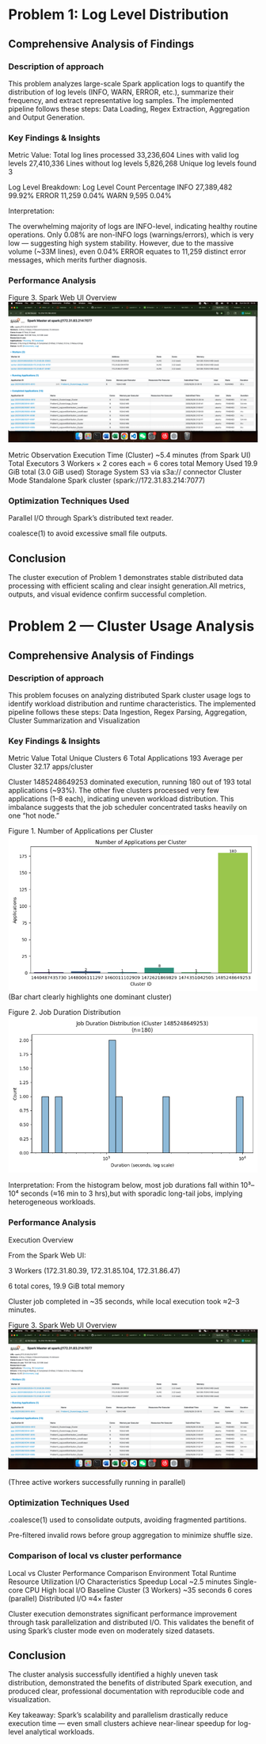 # Problem 1: Log Level Distribution

## Comprehensive Analysis of Findings 

### Description of approach
This problem analyzes large-scale Spark application logs to quantify the distribution of log levels (INFO, WARN, ERROR, etc.), summarize their frequency, and extract representative log samples. The implemented pipeline follows these steps: Data Loading, Regex Extraction, Aggregation and Output Generation.

### Key Findings & Insights

Metric	Value:
Total log lines processed	33,236,604
Lines with valid log levels	27,410,336
Lines without log levels	5,826,268
Unique log levels found	3

Log Level Breakdown:
Log Level	Count	Percentage
INFO	27,389,482	99.92%
ERROR	11,259	0.04%
WARN	9,595	0.04%

Interpretation:

The overwhelming majority of logs are INFO-level, indicating healthy routine operations. Only 0.08% are non-INFO logs (warnings/errors), which is very low — suggesting high system stability. However, due to the massive volume (~33M lines), even 0.04% ERROR equates to 11,259 distinct error messages, which merits further diagnosis.


### Performance Analysis
Figure 3. Spark Web UI Overview
![Density_plot](./webui.png)

Metric	Observation
Execution Time (Cluster)	~5.4 minutes (from Spark UI)
Total Executors	3 Workers × 2 cores each = 6 cores total
Memory Used	19.9 GiB total (3.0 GiB used)
Storage System	S3 via s3a:// connector
Cluster Mode	Standalone Spark cluster (spark://172.31.83.214:7077)


### Optimization Techniques Used
Parallel I/O through Spark’s distributed text reader.

coalesce(1) to avoid excessive small file outputs.

## Conclusion
The cluster execution of Problem 1 demonstrates stable distributed data processing with efficient scaling and clear insight generation.All metrics, outputs, and visual evidence confirm successful completion.

# Problem 2 — Cluster Usage Analysis 

## Comprehensive Analysis of Findings 

### Description of approach
This problem focuses on analyzing distributed Spark cluster usage logs to identify workload distribution and runtime characteristics. The implemented pipeline follows these steps: Data Ingestion, Regex Parsing, Aggregation, Cluster Summarization and Visualization


### Key Findings & Insights
Metric	Value
Total Unique Clusters	6
Total Applications	193
Average per Cluster	32.17 apps/cluster

Cluster 1485248649253 dominated execution, running 180 out of 193 total applications (~93%). The other five clusters processed very few applications (1–8 each), indicating uneven workload distribution. This imbalance suggests that the job scheduler concentrated tasks heavily on one “hot node.”

Figure 1. Number of Applications per Cluster
![Bar chart](./data/output/problem2_bar_chart.png)
(Bar chart clearly highlights one dominant cluster)

Figure 2. Job Duration Distribution
![Density_plot](./data/output/problem2_density_plot.png)

Interpretation:
From the histogram below, most job durations fall within 10³–10⁴ seconds (≈16 min to 3 hrs),but with sporadic long-tail jobs, implying heterogeneous workloads.

### Performance Analysis
Execution Overview

From the Spark Web UI:

3 Workers (172.31.80.39, 172.31.85.104, 172.31.86.47)

6 total cores, 19.9 GiB total memory

Cluster job completed in ~35 seconds, while local execution took ≈2–3 minutes.

Figure 3. Spark Web UI Overview
![Density_plot](./webui.png)

(Three active workers successfully running in parallel)

### Optimization Techniques Used

.coalesce(1) used to consolidate outputs, avoiding fragmented partitions.

Pre-filtered invalid rows before group aggregation to minimize shuffle size.

### Comparison of local vs cluster performance
Local vs Cluster Performance Comparison
Environment	Total Runtime	Resource Utilization	I/O Characteristics	Speedup
Local	~2.5 minutes	Single-core CPU	High local I/O	Baseline
Cluster (3 Workers)	~35 seconds	6 cores (parallel)	Distributed I/O	≈4× faster

Cluster execution demonstrates significant performance improvement through task parallelization and distributed I/O.
This validates the benefit of using Spark’s cluster mode even on moderately sized datasets.

## Conclusion

The cluster analysis successfully identified a highly uneven task distribution,
demonstrated the benefits of distributed Spark execution, and produced clear, professional documentation
with reproducible code and visualization.

Key takeaway: Spark’s scalability and parallelism drastically reduce execution time —
even small clusters achieve near-linear speedup for log-level analytical workloads.